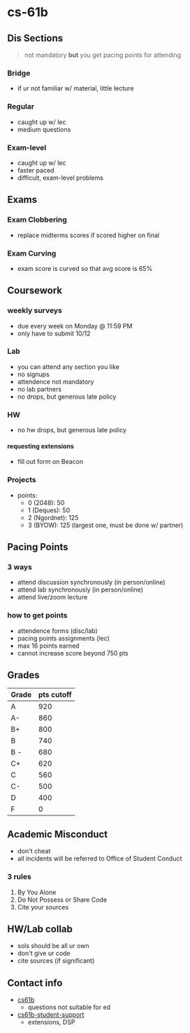 # cs-61b

## Dis Sections

> not mandatory **but** you get pacing points for attending

### Bridge

- if ur not familiar w/ material, little lecture

### Regular

- caught up w/ lec
- medium questions

### Exam-level

- caught up w/ lec
- faster paced
- difficult, exam-level problems

## Exams

### Exam Clobbering

- replace midterms scores if scored higher on final

### Exam Curving

- exam score is curved so that avg score is 65%

## Coursework

### weekly surveys

- due every week on Monday @ 11:59 PM
- only have to submit 10/12

### Lab

- you can attend any section you like
- no signups
- attendence not mandatory
- no lab partners
- no drops, but generous late policy

### HW

- no hw drops, but generous late policy

#### requesting extensions

- fill out form on Beacon

### Projects

- points:
  - 0 (2048): 50
  - 1 (Deques): 50
  - 2 (Ngordnet): 125
  - 3 (BYOW): 125 (largest one, must be done w/ partner)

## Pacing Points

### 3 ways

- attend discussion synchronously (in person/online)
- attend lab synchronously (in person/online)
- attend live/zoom lecture

### how to get points

- attendence forms (disc/lab)
- pacing points assignments (lec)
- max 16 points earned
- cannot increase score beyond 750 pts

## Grades

| Grade | pts cutoff |
| ----- | ---------- |
| A     | 920        |
| A-    | 860        |
| B+    | 800        |
| B     | 740        |
| B -   | 680        |
| C+    | 620        |
| C     | 560        |
| C-    | 500        |
| D     | 400        |
| F     | 0          |

## Academic Misconduct

- don't cheat
- all incidents will be referred to Office of Student Conduct

### 3 rules

1. By You Alone
2. Do Not Possess or Share Code
3. Cite your sources

## HW/Lab collab

- sols should be all ur own
- don't give ur code
- cite sources (if significant)

## Contact info

- [cs61b](cs61b@berkeley.edu)
  - questions not suitable for ed
- [cs61b-student-support](cs61b-student-support@berkeley.edu)
  - extensions, DSP
